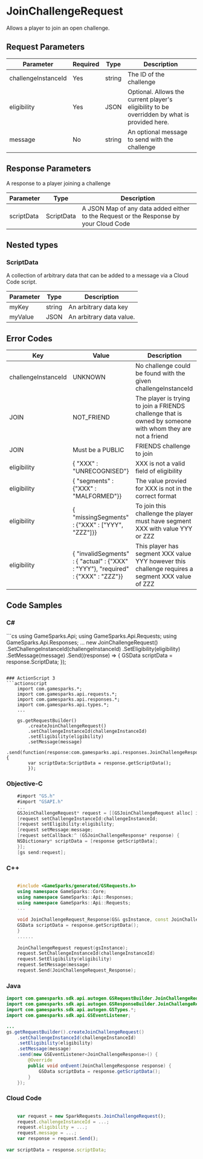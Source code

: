 
# JoinChallengeRequest


Allows a player to join an open challenge.


## Request Parameters

Parameter | Required | Type | Description
--------- | -------- | ---- | -----------
challengeInstanceId | Yes | string | The ID of the challenge
eligibility | Yes | JSON | Optional.  Allows the current player's eligibility to be overridden by what is provided here.
message | No | string | An optional message to send with the challenge

## Response Parameters


A response to a player joining a challenge

Parameter | Type | Description
--------- | ---- | -----------
scriptData | ScriptData | A JSON Map of any data added either to the Request or the Response by your Cloud Code

## Nested types

### ScriptData

A collection of arbitrary data that can be added to a message via a Cloud Code script.

Parameter | Type | Description
--------- | ---- | -----------
myKey | string | An arbitrary data key
myValue | JSON | An arbitrary data value.

## Error Codes

Key | Value | Description
--------- | ----------- | -----------
challengeInstanceId | UNKNOWN | No challenge could be found with the given challengeInstanceId
JOIN | NOT_FRIEND | The player is trying to join a FRIENDS challenge that is owned by someone with whom they are not a friend
JOIN | Must be a PUBLIC|FRIENDS challenge to join | The player is trying to join a PRIVATE challenge, should use AcceptChallengeRequest instead
eligibility | { "XXX" : "UNRECOGNISED"} | XXX is not a valid field of eligibility
eligibility | { "segments" : {"XXX" : "MALFORMED"}} | The value provied for XXX is not in the correct format
eligibility | { "missingSegments" : {"XXX" : ["YYY", "ZZZ"]}} | To join this challenge the player must have segment XXX with value YYY or ZZZ
eligibility | { "invalidSegments" :  { "actual" : {"XXX" : "YYY"}, "required" : {"XXX" : "ZZZ"}} | This player has segment XXX value YYY however this challenge requires a segment XXX value of ZZZ

## Code Samples

<h3>C#</h3>
```cs
	using GameSparks.Api;
	using GameSparks.Api.Requests;
	using GameSparks.Api.Responses;
	...
	new JoinChallengeRequest()
		.SetChallengeInstanceId(challengeInstanceId)
		.SetEligibility(eligibility)
		.SetMessage(message)
		.Send((response) => {
		GSData scriptData = response.ScriptData; 
		});

```

### ActionScript 3
```actionscript
	import com.gamesparks.*;
	import com.gamesparks.api.requests.*;
	import com.gamesparks.api.responses.*;
	import com.gamesparks.api.types.*;
	...
	
	gs.getRequestBuilder()
	    .createJoinChallengeRequest()
		.setChallengeInstanceId(challengeInstanceId)
		.setEligibility(eligibility)
		.setMessage(message)
		.send(function(response:com.gamesparks.api.responses.JoinChallengeResponse):void {
		var scriptData:ScriptData = response.getScriptData(); 
		});

```

### Objective-C
```objectivec
	#import "GS.h"
	#import "GSAPI.h"
	...
	GSJoinChallengeRequest* request = [[GSJoinChallengeRequest alloc] init];
	[request setChallengeInstanceId:challengeInstanceId;
	[request setEligibility:eligibility;
	[request setMessage:message;
	[request setCallback:^ (GSJoinChallengeResponse* response) {
	NSDictionary* scriptData = [response getScriptData]; 
	}];
	[gs send:request];

```

### C++
```cpp

	#include <GameSparks/generated/GSRequests.h>
	using namespace GameSparks::Core;
	using namespace GameSparks::Api::Responses;
	using namespace GameSparks::Api::Requests;
	...
	
	void JoinChallengeRequest_Response(GS& gsInstance, const JoinChallengeResponse& response) {
	GSData scriptData = response.getScriptData(); 
	}
	......
	
	JoinChallengeRequest request(gsInstance);
	request.SetChallengeInstanceId(challengeInstanceId)
	request.SetEligibility(eligibility)
	request.SetMessage(message)
	request.Send(JoinChallengeRequest_Response);
```

### Java
```java
import com.gamesparks.sdk.api.autogen.GSRequestBuilder.JoinChallengeRequest;
import com.gamesparks.sdk.api.autogen.GSResponseBuilder.JoinChallengeResponse;
import com.gamesparks.sdk.api.autogen.GSTypes.*;
import com.gamesparks.sdk.api.GSEventListener;

...
gs.getRequestBuilder().createJoinChallengeRequest()
	.setChallengeInstanceId(challengeInstanceId)
	.setEligibility(eligibility)
	.setMessage(message)
	.send(new GSEventListener<JoinChallengeResponse>() {
		@Override
		public void onEvent(JoinChallengeResponse response) {
			GSData scriptData = response.getScriptData(); 
		}
	});

```

### Cloud Code
```javascript

	var request = new SparkRequests.JoinChallengeRequest();
	request.challengeInstanceId = ...;
	request.eligibility = ...;
	request.message = ...;
	var response = request.Send();
	
var scriptData = response.scriptData; 
```



